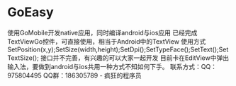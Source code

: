 # GoEasy
使用GoMobile开发native应用，同时编译android与ios应用
已经完成TextViewGo控件，可直接使用，相当于Android中的TextView
使用方式SetPosition(x,y);SetSize(width,height);SetDpi();SetTypeFace();SetText();SetTextSize();
接口并不完善，有兴趣的可以大家一起开发
目前卡在EditView中弹出输入法，要做到android与ios共用一种方式不知如何下手。
联系方式：QQ：975804495
QQ群：186305789   - 疯狂的程序员